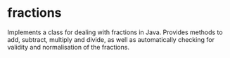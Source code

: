 # fractions
Implements a class for dealing with fractions in Java. Provides methods to add, subtract, multiply and divide, as well as automatically checking for validity and normalisation of the fractions.
